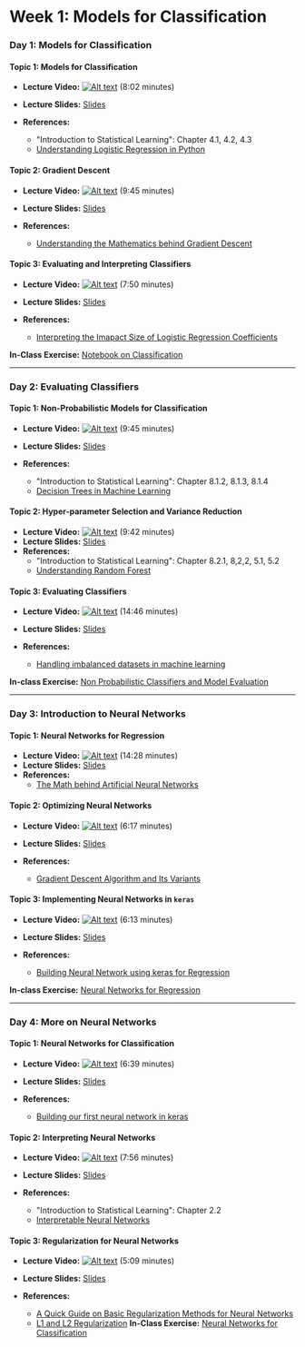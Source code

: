 # Week 1: Models for Classification

### Day 1: Models for Classification

#### **Topic 1:** Models for Classification

- **Lecture Video:** [![Alt text](https://img.youtube.com/vi/5Bv4GB6f6e8/0.jpg)](https://youtu.be/5Bv4GB6f6e8) (8:02 minutes)

- **Lecture Slides:** [Slides](https://drive.google.com/file/d/1aq6fj3Gv5wW31j9GN1y5u6-7JrGBi7lk/view?usp=sharing)
- **References:** 
  - "Introduction to Statistical Learning": Chapter 4.1, 4.2, 4.3
  - [Understanding Logistic Regression in Python](https://www.datacamp.com/community/tutorials/understanding-logistic-regression-python)
  
#### **Topic 2:** Gradient Descent

- **Lecture Video:** [![Alt text](https://img.youtube.com/vi/DxT29iy6rOo/0.jpg)](https://youtu.be/DxT29iy6rOo) (9:45 minutes)

- **Lecture Slides:** [Slides](https://drive.google.com/file/d/1aq6fj3Gv5wW31j9GN1y5u6-7JrGBi7lk/view?usp=sharing)
- **References:** 
  - [Understanding the Mathematics behind Gradient Descent](https://towardsdatascience.com/understanding-the-mathematics-behind-gradient-descent-dde5dc9be06e)
  
#### **Topic 3:** Evaluating and Interpreting Classifiers

- **Lecture Video:** [![Alt text](https://img.youtube.com/vi/UZTf43p3ejE/0.jpg)](https://youtu.be/UZTf43p3ejE) (7:50 minutes)

- **Lecture Slides:** [Slides](https://drive.google.com/file/d/1UNFyt42euWHJ_3bE5uhfLv04yThag9_2/view?usp=sharing)
- **References:** 
  - [Interpreting the Imapact Size of Logistic Regression Coefficients](https://medium.com/ro-data-team-blog/interpret-the-impact-size-with-logistic-regression-coefficients-5eec21baaac8)

**In-Class Exercise:** [Notebook on Classification](https://colab.research.google.com/drive/1M4m8oduvSjMPLoB8CP0l6pwmY36ykvdy?usp=sharing)


---

### Day 2: Evaluating Classifiers

#### **Topic 1:** Non-Probabilistic Models for Classification

- **Lecture Video:** [![Alt text](https://img.youtube.com/vi/TPiSr1wbUtg/0.jpg)](https://youtu.be/TPiSr1wbUtg) (9:45 minutes)

- **Lecture Slides:** [Slides](https://drive.google.com/file/d/1taP00yHX7aLVDwMNBkrnBWd3IMimERVi/view?usp=sharing)
- **References:** 
  - "Introduction to Statistical Learning": Chapter 8.1.2, 8.1.3, 8.1.4
  - [Decision Trees in Machine Learning](https://towardsdatascience.com/decision-trees-in-machine-learning-641b9c4e8052)
    
#### **Topic 2:**  Hyper-parameter Selection and Variance Reduction

- **Lecture Video:** [![Alt text](https://img.youtube.com/vi/5lBjG8tJubM/0.jpg)](https://youtu.be/5lBjG8tJubM) (9:42 minutes)
- **Lecture Slides:** [Slides](https://drive.google.com/file/d/14W13NJCXSVH1pl6Xx_Yj7Ybwp1wzXAQR/view?usp=sharing)
- **References:** 
  - "Introduction to Statistical Learning": Chapter 8.2.1, 8,2,2, 5.1, 5.2
  - [Understanding Random Forest](https://towardsdatascience.com/understanding-random-forest-58381e0602d2)
    
#### **Topic 3:** Evaluating Classifiers

- **Lecture Video:** [![Alt text](https://img.youtube.com/vi/vJFnbAsmZaE/0.jpg)](https://youtu.be/vJFnbAsmZaE) (14:46 minutes)

- **Lecture Slides:** [Slides](https://drive.google.com/file/d/1oTrqQw0doU3kwj_zofU1GBfV_-hE07xf/view?usp=sharing)
  
- **References:** 
  - [Handling imbalanced datasets in machine learning](https://towardsdatascience.com/handling-imbalanced-datasets-in-machine-learning-7a0e84220f28)

**In-class Exercise:** [Non Probabilistic Classifiers and Model Evaluation](https://colab.research.google.com/drive/1wQD0VB5iBXE30vfNewOR_oqTNbQ8wTVu?usp=sharing)

---

### Day 3: Introduction to Neural Networks

#### **Topic 1:** Neural Networks for Regression

- **Lecture Video:** [![Alt text](https://img.youtube.com/vi/_XWdu5ip4n4/0.jpg)](https://youtu.be/_XWdu5ip4n4) (14:28 minutes)
- **Lecture Slides:** [Slides](https://drive.google.com/file/d/1-oDJEzReIyNsmakv6LtS0dP27tmU3V1v/view?usp=sharing)
- **References:** 
  - [The Math behind Artificial Neural Networks](https://towardsdatascience.com/the-heart-of-artificial-neural-networks-26627e8c03ba)
    
#### **Topic 2:** Optimizing Neural Networks

- **Lecture Video:** [![Alt text](https://img.youtube.com/vi/wabJS4Nkxeg/0.jpg)](https://youtu.be/wabJS4Nkxeg) (6:17 minutes)

- **Lecture Slides:** [Slides](https://drive.google.com/file/d/1JqUUfqj81ioExFhyTwBw8HYpbj__7uMF/view?usp=sharing)
- **References:** 
  - [Gradient Descent Algorithm and Its Variants](https://towardsdatascience.com/gradient-descent-algorithm-and-its-variants-10f652806a3)
    
#### **Topic 3:** Implementing Neural Networks in `keras`
- **Lecture Video:** [![Alt text](https://img.youtube.com/vi/sbg9y4L1sKo/0.jpg)](https://youtu.be/sbg9y4L1sKo) (6:13 minutes)

- **Lecture Slides:** [Slides](https://drive.google.com/file/d/1OsENAg2OdIVoJwE50g6Q37i_msEZxRzC/view?usp=sharing)
- **References:** 
  - [Building Neural Network using keras for Regression](https://medium.com/datadriveninvestor/building-neural-network-using-keras-for-regression-ceee5a9eadff)
    
**In-class Exercise:** [Neural Networks for Regression](https://colab.research.google.com/drive/1AjCGaybaM98Fgjy1cnAwkQqVjYYqbwtI?usp=sharing)

---

### Day 4: More on Neural Networks

#### **Topic 1:**  Neural Networks for Classification
- **Lecture Video:** [![Alt text](https://img.youtube.com/vi/2xyFziFxqys/0.jpg)](https://youtu.be/2xyFziFxqys) (6:39 minutes)

- **Lecture Slides:** [Slides](https://drive.google.com/file/d/1zlxz605k9Ge-SDcr9i2McN7sZiGtXjJ0/view?usp=sharing)
- **References:** 
  - [Building our first neural network in keras](https://towardsdatascience.com/building-our-first-neural-network-in-keras-bdc8abbc17f5)
  
#### **Topic 2:**  Interpreting Neural Networks
- **Lecture Video:** [![Alt text](https://img.youtube.com/vi/iTdhBhvEa0g/0.jpg)](https://youtu.be/iTdhBhvEa0g) (7:56 minutes)

- **Lecture Slides:** [Slides](https://drive.google.com/file/d/1xRGszrVXXdtpJiur2yL9-mQKH2y63ia9/view?usp=sharing)
- **References:** 
  - "Introduction to Statistical Learning": Chapter 2.2
  - [Interpretable Neural Networks](https://towardsdatascience.com/interpretable-neural-networks-45ac8aa91411)
  
#### **Topic 3:**  Regularization for Neural Networks
- **Lecture Video:** [![Alt text](https://img.youtube.com/vi/kIpkiFxjd-A/0.jpg)](https://youtu.be/kIpkiFxjd-A) (5:09 minutes)

- **Lecture Slides:** [Slides](https://drive.google.com/file/d/1WcCm8DBUHQ8NLYKNFg5YPPRXR4bExGyw/view?usp=sharing)
- **References:** 
  - [A Quick Guide on Basic Regularization Methods for Neural Networks](https://medium.com/yottabytes/a-quick-guide-on-basic-regularization-methods-for-neural-networks-e10feb101328)
  - [L1 and L2 Regularization](https://towardsdatascience.com/l1-and-l2-regularization-methods-ce25e7fc831c)
**In-Class Exercise:** [Neural Networks for Classification](https://colab.research.google.com/drive/1XLJUE69QHJC-o_oCHk3LkspTR4S5iBa_?usp=sharing)

